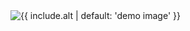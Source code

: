 <img class="img-fluid" src="{{ include.img | prepend: '/images/' | absolute_url }}" alt="{{ include.alt | default: 'demo image' }}">